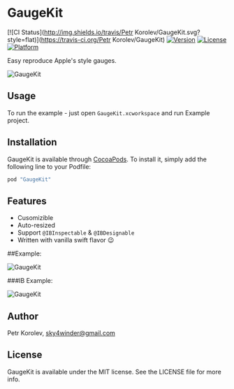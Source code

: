 # GaugeKit

[![CI Status](http://img.shields.io/travis/Petr Korolev/GaugeKit.svg?style=flat)](https://travis-ci.org/Petr Korolev/GaugeKit)
[![Version](https://img.shields.io/cocoapods/v/GaugeKit.svg?style=flat)](http://cocoapods.org/pods/GaugeKit)
[![License](https://img.shields.io/cocoapods/l/GaugeKit.svg?style=flat)](http://cocoapods.org/pods/GaugeKit)
[![Platform](https://img.shields.io/cocoapods/p/GaugeKit.svg?style=flat)](http://cocoapods.org/pods/GaugeKit)

Easy reproduce Apple's style gauges.

![GaugeKit](https://github.com/skywinder/GaugeKit/blob/develop/Images/GaugeKit_sreenshot.png)

## Usage

To run the example - just open `GaugeKit.xcworkspace` and run Example project.

## Installation

GaugeKit is available through [CocoaPods](http://cocoapods.org). To install
it, simply add the following line to your Podfile:

```ruby
pod "GaugeKit"
```

## Features

- Cusomizible
- Auto-resized
- Support `@IBInspectable` & `@IBDesignable`
- Written with vanilla swift flavor :wink:


##Example:

![GaugeKit](https://raw.githubusercontent.com/skywinder/GaugeKit/develop/Images/SWGauge_example.gif)

###IB Example:

![GaugeKit](https://github.com/skywinder/GaugeKit/blob/develop/Images/ib_example_1.gif)

## Author

Petr Korolev, sky4winder@gmail.com

## License

GaugeKit is available under the MIT license. See the LICENSE file for more info.

